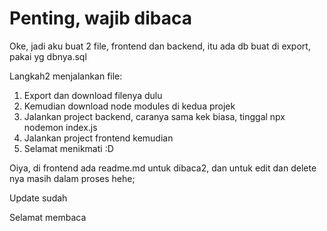 # Penting, wajib dibaca

Oke, jadi aku buat 2 file, frontend dan backend, itu ada db buat di export, pakai yg dbnya.sql

Langkah2 menjalankan file:
1. Export dan download filenya dulu
2. Kemudian download node modules di kedua projek
3. Jalankan project backend, caranya sama kek biasa, tinggal npx nodemon index.js
4. Jalankan project frontend kemudian
5. Selamat menikmati :D

Oiya, di frontend ada readme.md untuk dibaca2, dan untuk edit dan delete nya masih dalam proses hehe;

Update sudah

Selamat membaca
